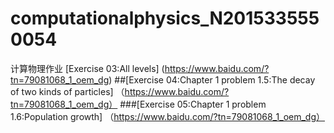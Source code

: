# computationalphysics_N2015335550054
计算物理作业
[Exercise 03:All levels] (https://www.baidu.com/?tn=79081068_1_oem_dg) 
##[Exercise 04:Chapter 1 problem 1.5:The decay of two kinds of particles] （https://www.baidu.com/?tn=79081068_1_oem_dg）
###[Exercise 05:Chapter 1 problem 1.6:Population growth] （https://www.baidu.com/?tn=79081068_1_oem_dg）
